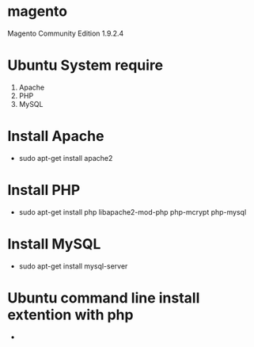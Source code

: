 # magento
Magento Community Edition 1.9.2.4

# Ubuntu System require
1. Apache
2. PHP 
3. MySQL 

# Install Apache
- sudo apt-get install apache2

# Install PHP
- sudo apt-get install php libapache2-mod-php php-mcrypt php-mysql

# Install MySQL
- sudo apt-get install mysql-server

# Ubuntu command line install extention with php
-
